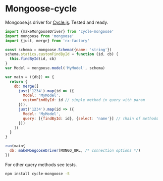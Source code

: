 # Mongoose-cycle
Mongoose.js driver for [Cycle.js](http://cycle.js.org/). Tested and ready.

```js
import {makeMongooseDriver} from 'cycle-mongoose'
import mongoose from 'mongoose'
import {just, merge} from 'rx-factory'

const schema = mongoose.Schema({name: 'string'})
schema.statics.customFindById = function (id, cb) {
  this.findById(id, cb)
}
var Model = mongoose.model('MyModel', schema)

var main = ({db}) => {
  return {
    db: merge([
      just('1234').map(id => ({
        Model: 'MyModel', 
        customFindById: id // simple method in query with param
      })),
      just('1234').map(id => ({
        Model: 'MyModel', 
        query: [{findById: id}, {select: 'name'}] // chain of methods
      }))
    ])
  }
}

run(main{
  db: makeMongooseDriver(MONGO_URL, /* connection options */)
})

```

For other query methods see tests.

```bash
npm install cycle-mongoose -S
```